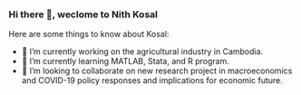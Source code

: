 ### Hi there 👋, weclome to Nith Kosal

Here are some things to know about Kosal:

- 🔭 I’m currently working on the agricultural industry in Cambodia.
- 🌱 I’m currently learning MATLAB, Stata, and R program.
- 👯 I’m looking to collaborate on new research project in macroeconomics and COVID-19 policy responses and implications for economic future.

<!--
**nithkosal/NithKosal** is a ✨ _special_ ✨ repository because its `README.md` (this file) appears on your GitHub profile.

Here are some ideas to get you started:

- 🔭 I’m currently working on ...
- 🌱 I’m currently learning ...
- 👯 I’m looking to collaborate on ...
- 🤔 I’m looking for help with ...
- 💬 Ask me about ...
- 📫 How to reach me: ...
- 😄 Pronouns: ...
- ⚡ Fun fact: ...
-->
